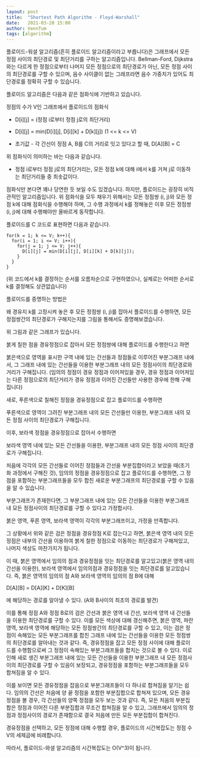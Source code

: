 ```yaml
---
layout: post
title:  "Shortest Path Algorithm - Floyd-Warshall"
date:   2021-03-20 15:00
author: VennTum
tags: [algorithm]
---
```



플로이드-워셜 알고리즘(흔히 플로이드 알고리즘이라고 부릅니다)은 그래프에서 모든 정점 사이의 최단경로 및 최단거리를 구하는 알고리즘입니다. Bellman-Ford, Dijkstra와는 다르게 한 정점으로부터 나머지 모든 정점으로의 최단경로가 아닌, 모든 정점 사이의 최단경로를 구할 수 있으며, 음수 사이클이 없는 그래프라면 음수 가중치가 있어도 최단경로를 정확히 구할 수 있습니다.

플로이드 알고리즘은 다음과 같은 점화식에 기반하고 있습니다.

정점의 수가 V인 그래프에서 플로이드의 점화식

- D[i][j] = (정점 i로부터 정점 j로의 최단거리)

- D[i][j] = min(D[i][j], D[i][k] + D[k][j]) (1 <= k <= V)

- 초기값 - 각 간선이 정점 A, B를 C의 거리로 잇고 있다고 할 때, D[A][B] = C

위 점화식이 의미하는 바는 다음과 같습니다.

- 정점 i로부터 정점 j로의 최단거리는, 모든 정점 k에 대해 i에서 k를 거쳐 j로 이동하는 최단거리들 중 최솟값이다.

점화식만 본다면 꽤나 당연한 듯 보일 수도 있겠습니다. 하지만, 플로이드는 굉장히 비직관적인 알고리즘입니다. 위 점화식을 모두 채우기 위해서는 모든 정점쌍 (i, j)와 모든 정점 k에 대해 점화식을 수행해야 하며, 그 수행 과정에서 k를 정해놓은 이후 모든 정점쌍 (i, j)에 대해 수행해야만 올바르게 동작합니다. 

플로이드를 C 코드로 표현하면 다음과 같습니다.

```
for(k = 1; k <= V; k++){
  for(i = 1; i <= V; i++){
    for(j = 1; j <= V; j++){
      D[i][j] = min(D[i][j], D[i][k] + D[k][j]);
    }
  }
}
```

(위 코드에서 k를 결정하는 순서를 오름차순으로 구현하였으나, 실제로는 어떠한 순서로 k를 결정해도 상관없습니다)

플로이드를 증명하는 방법은 


왜 경유지 k를 고정시켜 놓은 후 모든 정점쌍 (i, j)를 잡아서 플로이드를 수행하면, 모든 정점쌍간의 최단경로가 구해지는지를 그림을 통해서도 증명해보겠습니다.



위 그림과 같은 그래프가 있습니다.

붉게 칠한 점을 경유정점으로 잡아서 모든 정점쌍에 대해 플로이드를 수행한다고 하면



붉은색으로 영역을 표시한 구역 내에 있는 간선들과 정점들로 이루어진 부분그래프 내에서, 그 그래프 내에 있는 간선들을 이용한 부분그래프 내의 모든 정점사이의 최단경로와 거리가 구해집니다. (임의의 정점이 경유 정점과 이어져있을 경우, 경유 정점과 이어져있는 다른 정점으로의 최단거리가 경유 정점과 이어진 간선들만 사용한 경우에 한해 구해집니다)

새로, 푸른색으로 칠해진 정점을 경유정점으로 잡고 플로이드를 수행하면



푸른색으로 영역이 그려진 부분그래프 내의 모든 간선들만 이용한, 부분그래프 내의 모든 정점 사이의 최단경로가 구해집니다.

이후, 보라색 정점을 경유정점으로 잡아서 수행하면



보라색 영역 내에 있는 모든 간선들을 이용한, 부분그래프 내의 모든 정점 사이의 최단경로가 구해집니다.

처음에 각각의 모든 간선들로 이어진 정점들과 간선을 부분집합이라고 보았을 때(초기화 과정에서 구해진 것), 임의의 정점을 경유정점으로 잡고 플로이드를 수행하면, 그 정점을 포함하는 부분그래프들을 모두 합친 새로운 부분그래프의 최단경로를 구할 수 있음을 알 수 있습니다.



부분그래프가 존재한다면, 그 부분그래프 내에 있는 모든 간선들을 이용한 부분그래프 내 모든 정점사이의 최단경로를 구할 수 있다고 가정합시다.


붉은 영역, 푸른 영역, 보라색 영역이 각각의 부분그래프이고, 가정을 만족합니다.



그 상황에서 위와 같은 검은 정점을 경유정점 K로 잡는다고 하면, 붉은색 영역 내의 모든 정점은 내부의 간선을 이용하여 붉게 칠한 정점으로 이동하는 최단경로가 구해져있고, 나머지 색상도 마찬가지가 됩니다. 



이 때, 붉은 영역에서 임의의 점과 경유정점을 잇는 최단경로를 알고있고(붉은 영역 내의 간선을 이용한), 보라색 영역에서 임의의점과 경유정점을 잇는 최단경로를 알고있습니다. 즉, 붉은 영역의 임의의 점 A와 보라색 영역의 임의의 점 B에 대해



D[A][B] = D[A][K] + D[K][B]



에 해당하는 경로를 알아낼 수 있다. (A와 B사이의 최초의 경로를 발견)



이를 통해 정점 A와 정점 B로의 검은 간선과 붉은 영역 내 간선, 보라색 영역 내 간선들을 이용한 최단경로를 구할 수 있다. 이를 모든 색상에 대해 갱신해주면, 붉은 영역, 파란 영역, 보라색 영역에 해당하는 모든 정점쌍간의 최단경로를 구할 수 있고, 이는 검은 정점이 속해있는 모든 부분그래프를 합친 그래프 내에 있는 간선들을 이용한 모든 정점쌍의 최단경로를 알아내는 것과 같다. 즉, 경유정점을 잡고 모든 정점 사이에 대해 플로이드를 수행함으로써 그 정점이 속해있는 부분그래프들을 합치는 것으로 볼 수 있다. 이로 인해 새로 생긴 부분그래프 내에 있는 모든 간선들을 이용한 부분그래프 내 모든 정점사이의 최단경로를 구할 수 있음이 보장되고, 경유정점을 포함하는 부분그래프들을 모두 합쳐짐을 알 수 있다.



이를 보이면 모든 경유정점을 잡음으로 부분그래프들이 다 하나로 합쳐짐을 알기는 쉽다. 임의의 간선은 처음에 양 끝 정점을 포함한 부분집합으로 합쳐져 있으며, 모든 경유정점을 볼 경우, 각 간선들의 양쪽 정점을 모두 보는 것과 같다. 즉, 모든 처음의 부분집합은 정점과 이어진 다른 부분집합과 무조건 합쳐짐을 알 수 있고, 그래프에서 임의의 정점과 정점사이의 경로가 존재함으로 결국 처음에 만든 모든 부분집합이 합쳐진다.



경유정점을 선택하고, 모든 정점에 대해 수행할 경우, 플로이드의 시간복잡도는 정점 수 V의 세제곱에 비례합니다.

따라서, 플로이드-와셜 알고리즘의 시간복잡도는 O(V^3)이 됩니다.

